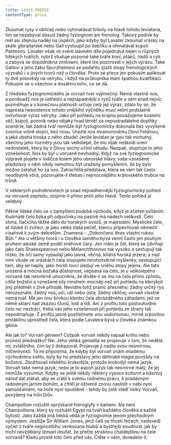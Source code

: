 ```yaml
---
title: LXXIX.PRÉRIE
contentType: prose
---
```


  

Zkoumat rysy v obličeji nebo vyhmatávat hrboly na hlavě tohoto leviatana, tím se nezabýval dosud žádný fyziognom ani frenolog. Takový podnik by měl asi stejnou naději na úspěch, jako kdyby byl Lavater zkoumal vrásky na skále gibraltarské nebo Gall vystoupil po žebříku a ohmatával kupoli Panteonu. Lavater však ve svém slavném díle pojednává nejen o různých lidských tvářích, nýbrž studuje pozorně také tváře koní, ptáků, hadů a ryb a zabývá se dopodrobna změnami, které lze pozorovat v jejich výrazu. Také Gallovi a jeho žáku Spurzheimovi se podařilo zjistit stopy frenologických význaků i u jiných tvorů než u člověka. Proto se přece jen pokusím aplikovat ty dvě polovědy na velrybu, i když na průkopníka mám špatnou kvalifikaci. Pokusím se o všechno a dosáhnu toho, co se dá.

Z hlediska fyziognomického je vorvaň tvor výjimečný. Nemá vlastně nos, a poněvadž nos je ústřední a nejnápadnější z rysů tváře a sám snad nejvíc pozměňuje a s konečnou platností určuje celý její výraz, zdálo by se, že naprostá neexistence tohoto vnějšího výčnělku musí velmi podstatně ovlivňovat výraz velryby. Jako při pohledu na krajinu považujeme kostelní věž, kupoli, pomník nebo nějaký hrad téměř za nepostradatelné doplňky scenérie, tak žádná tvář nemůže být fyziognomicky dokonalá bez vyvýšené zvonice volně stojící, bez nosu. Urazte nos mramorovému Diovi Feidiovu, a jaká ubohá troska z něho zbude! Jenže leviatan je zjev tak mohutný, všechny jeho rozměry jsou tak velkolepé, že mu nijak neškodí onen nedostatek, který by z Diovy sochy učinil obludu. Naopak, stupňuje to jeho vznešenost. Nos by byl u vorvaně nevhodný. Když na své fyziognomické výpravě plujete v lodičce kolem jeho obrovské hlavy, vaše vznešené představy o něm nikdy nemohou být uraženy pomyšlením, že by bylo možno zatahat ho za nos. Zatrachtilá představa, která se vám tak často neodbytně vtírá, pozorujete-li třebas i nejmocnějšího královského trubce na trůně.

V některých podrobnostech je snad nejnádhernější fyziognomický pohled na vorvaně zepředu, stojíme-li přímo proti jeho hlavě. Tento pohled je velebný.

Pěkné lidské čelo se v zamyšlení podobá východu, když je zčeřen svítáním. Kudrnaté čelo býka při odpočinku na pastvě má nádech velikosti. Čelo slona, tlačícího těžké dělo do horských úvozů, je majestátní. Mystické čelo, ať lidské či zvířecí, je jako velká zlatá pečeť, kterou připevňovali němečtí císařové k svým dekretům. Znamená – „Dokončeno dnes vlastní rukou. Bůh.“ Ale u většiny tvorů i u člověka samého bývá velmi často jen pouhým pruhem alpské země podél sněhové čáry. Jen málo je čel, která se zdvíhají jako čelo Shakespearovo nebo Melanchthonovo tak vysoko a sestupují tak nízko, že oči samy vypadají jako jasná, věčná, klidná horská jezera; a nad nimi všude ve vráskách čela stopujete mnohotvárné myšlenky, sestupující tam, aby se napily, jako horští lovci sledují ve sněhu stopy jelena. Ale tato urozená a mocná božská důstojnost, vepsaná na čelo, je u velkolepého vorvaně tak nesmírně umocněna, že díváte-li se mu na čelo přímo zpředu, cítíte božství a vznešené síly mnohem mocněji než při pohledu na kterýkoli jiný předmět v živé přírodě. Nevidíte totiž pranic přesného; žádný určitý rys nerozeznáte; žádný nos, oči, uši nebo ústa; žádný obličej; vorvaň vlastně nemá tvář. Má jen onu širokou klenbu čela zbrázděného záhadami, jež se němě sklání nad zkázou člunů, lodí a lidí. Ani z profilu toto podivuhodné čelo nic neztrácí, třeba vás jeho vznešenost při pohledu ze strany tak nepodmaňuje. Z profilu jasně postřehnete onu vodorovnou, mírně srpovitou proláklinu uprostřed čela, která podle Lavatera bývá u člověka známkou génia.

Ale jak to? Vorvaň géniem? Cožpak vorvaň někdy napsal knihu nebo pronesl přednášku? Ne. Jeho veliká genialita se projevuje v tom, že nedělá nic zvláštního, čím by ji dokazoval. Projevuje ji nadto svou nesmírnou mlčenlivostí. To mi připomíná, že kdyby byl vorvaň znám mladému východnímu světu, byly by ho představy jeho dětinské magie povýšily na božstvo. Zbožňovali nilského krokodýla, protože krokodýl nemá jazyk. Vorvaň také nemá jazyk; nebo je to aspoň jazyk tak nesmírně malý, že jej nemůže vysunout. Kdyby se ještě někdy některý vysoce kulturní a básnivý národ dal zlákat, aby se vrátil k svému rodnému právu, k pradávným radostným jarním bohům, a chtěl je oživené znovu nastolit v nebi nyní samoúčelném, na hoře nyní opuštěné - tehdy by jistě vládl Velký Vorvaň, povýšený na trůn Diův.

Champollion rozluštil oprýskané hieroglyfy v kameni. Ale není Champolliona, který by rozluštil Egypt na tváři každého člověka a každé bytosti. Jako každá jiná lidská věda je fyziognomie jenom přechodným výmyslem. Jestliže Sir William Jones, jenž četl ve třiceti řečech, nedovedl vyčíst z tváře nejprostšího venkovana hlubší a bystřejší soudnost, jak by mohl nevzdělaný Izmael doufat, že přečte strašnou chaldejštinu na čele vorvaně? Kladu prostě toto čelo před vás. Čtěte v něm, dovedete-li.
